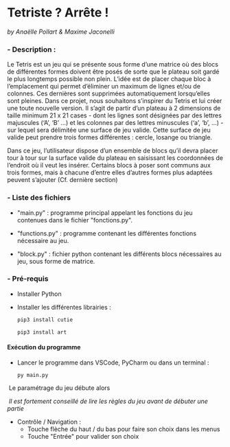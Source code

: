# Tetriste ? Arrête !

*by Anaëlle Pollart & Maxime Jaconelli* 

### - Description :

Le Tetris est un jeu qui se présente sous forme d’une matrice où des blocs de différentes formes doivent être
posés de sorte que le plateau soit gardé le plus longtemps possible non plein. L’idée est de placer chaque bloc
à l’emplacement qui permet d’éliminer un maximum de lignes et/ou de colonnes. Ces dernières sont
supprimées automatiquement lorsqu’elles sont pleines. Dans ce projet, nous souhaitons s’inspirer du Tetris et
lui créer une toute nouvelle version.
Il s’agit de partir d’un plateau à 2 dimensions de taille minimum 21 x 21 cases - dont les lignes sont désignées
par des lettres majuscules (‘A’, ‘B’ …) et les colonnes par des lettres minuscules (‘a’, ‘b’, …) - sur lequel sera
délimitée une surface de jeu valide. Cette surface de jeu valide peut prendre trois formes différentes : cercle,
losange ou triangle.

Dans ce jeu, l’utilisateur dispose d’un ensemble de blocs qu’il devra placer tour à tour sur la surface valide du
plateau en saisissant les coordonnées de l’endroit où il veut les insérer. Certains blocs à poser sont communs
aux trois formes, mais à chacune d’entre elles d’autres formes plus adaptées peuvent s’ajouter (Cf. dernière
section)

### - Liste des fichiers

- "main.py"  : programme principal appelant les fonctions du jeu contenues dans le fichier "fonctions.py".

- "functions.py" : programme contenant les différentes fonctions nécessaire au jeu.
- "block.py" : fichier python contenant les différents blocs nécessaires au jeu, sous forme de matrice.

### - Pré-requis 

- Installer Python

- Installer les différentes librairies :

  ```cmd
  pip3 install cutie
  ```

  ```
  pip3 install art
  ```

#### Exécution du programme

- Lancer le programme dans VSCode, PyCharm ou dans un terminal :

  ```
  py main.py
  ```

​	Le paramétrage du jeu débute alors

​	*Il est fortement conseillé de lire les règles du jeu avant de débuter une partie*

- Contrôle / Navigation :
  - Touche flèche du haut / du bas pour faire son choix dans les menus
  - Touche "Entrée" pour valider son choix

  

 
